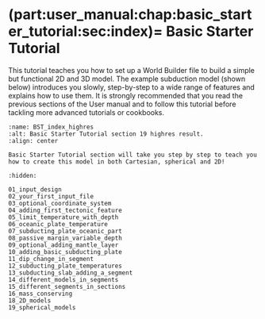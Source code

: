 (part:user_manual:chap:basic_starter_tutorial:sec:index)=
Basic Starter Tutorial
========================

This tutorial teaches you how to set up a World Builder file to build a simple but functional 2D and 3D model. The example subduction model (shown below) introduces you slowly, step-by-step to a wide range of features and explains how to use them. It is strongly recommended that you read the previous sections of the User manual and to follow this tutorial before tackling more advanced tutorials or cookbooks.


```{figure} ../../../../doc/sphinx/_static/images/user_manual/basic_starter_tutorial/BST_19.png
:name: BST_index_highres
:alt: Basic Starter Tutorial section 19 highres result. 
:align: center

Basic Starter Tutorial section will take you step by step to teach you how to create this model in both Cartesian, spherical and 2D!  
```
```{toctree}
:hidden:

01_input_design
02_your_first_input_file
03_optional_coordinate_system
04_adding_first_tectonic_feature
05_limit_temperature_with_depth
06_oceanic_plate_temperature
07_subducting_plate_oceanic_part
08_passive_margin_variable_depth
09_optional_adding_mantle_layer
10_adding_basic_subducting_plate
11_dip_change_in_segment
12_subducting_plate_temperatures
13_subducting_slab_adding_a_segment
14_different_models_in_segments
15_different_segments_in_sections
16_mass_conserving
18_2D_models
19_spherical_models
```

